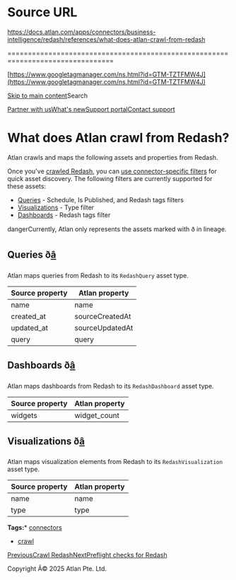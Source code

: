 # Source URL
https://docs.atlan.com/apps/connectors/business-intelligence/redash/references/what-does-atlan-crawl-from-redash

================================================================================

<!--
canonical: https://docs.atlan.com/apps/connectors/business-intelligence/redash/references/what-does-atlan-crawl-from-redash
link-alternate: https://docs.atlan.com/apps/connectors/business-intelligence/redash/references/what-does-atlan-crawl-from-redash
meta-description: Atlan crawls and maps the following assets and properties from Redash.
meta-docsearch:docusaurus_tag: docs-default-current
meta-docsearch:language: en
meta-docsearch:version: current
meta-docusaurus_locale: en
meta-docusaurus_tag: docs-default-current
meta-docusaurus_version: current
meta-generator: Docusaurus v3.8.1
meta-og-description: Atlan crawls and maps the following assets and properties from Redash.
meta-og-locale: en
meta-og-title: What does Atlan crawl from Redash? | Atlan Documentation
meta-og-url: https://docs.atlan.com/apps/connectors/business-intelligence/redash/references/what-does-atlan-crawl-from-redash
meta-twitter:card: summary_large_image
meta-viewport: width=device-width,initial-scale=1
title: What does Atlan crawl from Redash? | Atlan Documentation
-->

[https://www.googletagmanager.com/ns.html?id=GTM-TZTFMW4J](https://www.googletagmanager.com/ns.html?id=GTM-TZTFMW4J)

[Skip to main content](#__docusaurus_skipToContent_fallback)Search

[Partner with us](https://docs.google.com/forms/d/e/1FAIpQLScuAIhCm2GS7YFstrOjawbP8J7PUmOynQo7wI2yGCcCyEcVSw/viewform)[What's new](https://shipped.atlan.com/)[Support portal](https://atlan.zendesk.com/auth/v2/login/signin?return_to=https%3A%2F%2Fatlan.zendesk.com%2Fhc%2Fen-us&theme=hc&locale=en-us&brand_id=1900000425113&auth_origin=1900000425113%2Cfalse%2Ctrue)[Contact support](/support/submit-request)

What does Atlan crawl from Redash?
==================================

Atlan crawls and maps the following assets and properties from Redash.

Once you've [crawled Redash](/apps/connectors/business-intelligence/redash/how-tos/crawl-redash), you can [use connector\-specific filters](/product/capabilities/discovery/how-tos/use-the-filters-menu#connector-specific-filters) for quick asset discovery. The following filters are currently supported for these assets:

* [Queries](#queries-) \- Schedule, Is Published, and Redash tags filters
* [Visualizations](#visualizations-) \- Type filter
* [Dashboards](#dashboards-) \- Redash tags filter

dangerCurrently, Atlan only represents the assets marked with ð in lineage.

Queries ð[â](#queries- "Direct link to Queries ð")
----------------------------------------------------------

Atlan maps queries from Redash to its `RedashQuery` asset type.

| Source property | Atlan property |
| --- | --- |
| name | name |
| created\_at | sourceCreatedAt |
| updated\_at | sourceUpdatedAt |
| query | query |

Dashboards ð[â](#dashboards- "Direct link to Dashboards ð")
-------------------------------------------------------------------

Atlan maps dashboards from Redash to its `RedashDashboard` asset type.

| Source property | Atlan property |
| --- | --- |
| widgets | widget\_count |

Visualizations ð[â](#visualizations- "Direct link to Visualizations ð")
-------------------------------------------------------------------------------

Atlan maps visualization elements from Redash to its `RedashVisualization` asset type.

| Source property | Atlan property |
| --- | --- |
| name | name |
| type | type |

**Tags:*** [connectors](/tags/connectors)
* [crawl](/tags/crawl)

[PreviousCrawl Redash](/apps/connectors/business-intelligence/redash/how-tos/crawl-redash)[NextPreflight checks for Redash](/apps/connectors/business-intelligence/redash/references/preflight-checks-for-redash)

Copyright Â© 2025 Atlan Pte. Ltd.


